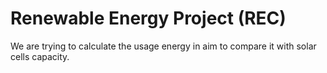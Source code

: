 # Renewable Energy Project (REC)
We are trying to calculate the usage energy in aim to compare it with solar cells capacity.
